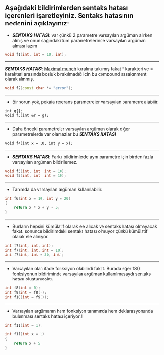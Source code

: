 Aşağıdaki bildirimlerden sentaks hatası içerenleri işaretleyiniz. Sentaks hatasının nedenini açıklayınız:
----
- ***SENTAKS HATASI***: var çünkü 2.parametre varsayılan argüman alırken almış ve onun sağındaki tüm parametrelerinde varsayılan argüman alması lazım
```cpp
void f1(int, int = 10, int);
```
----
***SENTAKS HATASI***: [Maximal munch](https://www.codeguru.com/cplusplus/maximum-munch-principle) kuralına takılmış fakat * karakteri ve = karakteri arasında boşluk bırakılmadığı için 
bu compound assaignment olarak alınmış.
```cpp
void f2(const char *= "error");
```
---
- Bir sorun yok, pekala referans parametreler varsayılan parametre alabilir.

```
int g{};
void f3(int &r = g);
```
-----
- Daha önceki parametreler varsayılan argüman olarak diğer parametrelerde var olamazlar bu ***SENTAKS HATASI***
```
void f4(int x = 10, int y = x);
```
--------
- ***SENTAKS HATASI***: Farklı bildirimlerde aynı parametre için birden fazla varsayılan argüman bildirilemez.
```cpp
void f5(int, int, int = 10);
void f5(int, int, int = 10);
```
----
- Tanımda da varsayılan argüman kullanılabilir.
```cpp
int f6(int x = 10, int y = 20)
{
	return x * x + y - 5;
}
```
----
- Bunların hepsini kümülatif olarak ele alıcak ve sentaks hatası olmayacak fakat. 
sonuncu bildirimdeki sentaks hatası olmuyor çünkü kümülatif olarak ele alınıyor.
```cpp
int f7(int, int, int);
int f7(int, int, int = 10);
int f7(int, int = 20, int);
```
----
- Varsayılan olan ifade fonksiyon olabilirdi fakat. Burada eğer f8() fonksiyonun bildiriminde varsayılan argüman kullanılmasaydı sentaks hatası oluşturucaktı.
```cpp
int f8(int = 0);
int f9(int = f8());
int f10(int = f9());
```
----
- Varsayılan argümanın hem fonksiyon tanımında hem deklarasyonunda bulunması sentaks hatası içeriyor.!!
```cpp
int f11(int = 1);

int f11(int x = 1)
{
	return x + 5;
}
```



<!-- [ödevin cevabı](youtu.be/Xj4NQyX985Y) -->
